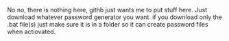 No no, there is nothing here, githb just wants me to put stuff here.
Just download whatever password generator you want.
if you download only the .bat file(s) just make sure it is in a folder so it can create password files when actiovated.
